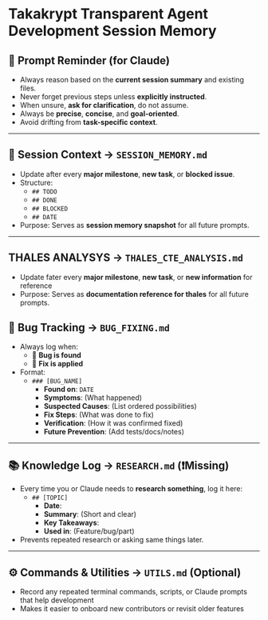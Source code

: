# Takakrypt Transparent Agent Development Session Memory

## 🧠 Prompt Reminder (for Claude)
- Always reason based on the **current session summary** and existing files.
- Never forget previous steps unless **explicitly instructed**.
- When unsure, **ask for clarification**, do not assume.
- Always be **precise**, **concise**, and **goal-oriented**.
- Avoid drifting from **task-specific context**.

---

## 📁 Session Context → `SESSION_MEMORY.md`
- Update after every **major milestone**, **new task**, or **blocked issue**.
- Structure:
  - `## TODO`
  - `## DONE`
  - `## BLOCKED`
  - `## DATE`
- Purpose: Serves as **session memory snapshot** for all future prompts.

---

## THALES ANALYSYS -> `THALES_CTE_ANALYSIS.md`
- Update fater every **major milestone**, **new task**, or **new information** for reference
- Purpose: Serves as **documentation reference for thales** for all future prompts.

## 🐞 Bug Tracking → `BUG_FIXING.md`
- Always log when:
  - 🧩 **Bug is found**
  - 🔧 **Fix is applied**
- Format:
  - `### [BUG_NAME]`
    - **Found on**: `DATE`
    - **Symptoms**: (What happened)
    - **Suspected Causes**: (List ordered possibilities)
    - **Fix Steps**: (What was done to fix)
    - **Verification**: (How it was confirmed fixed)
    - **Future Prevention**: (Add tests/docs/notes)

---

## 📚 Knowledge Log → `RESEARCH.md` (❗️Missing)
- Every time you or Claude needs to **research something**, log it here:
  - `## [TOPIC]`
    - **Date**:
    - **Summary**: (Short and clear)
    - **Key Takeaways**:
    - **Used in**: (Feature/bug/part)
- Prevents repeated research or asking same things later.

---

## ⚙️ Commands & Utilities → `UTILS.md` (Optional)
- Record any repeated terminal commands, scripts, or Claude prompts that help development
- Makes it easier to onboard new contributors or revisit older features
